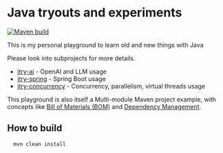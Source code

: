# Java tryouts and experiments 

[![Maven build](https://github.com/pgaertig/jtry/actions/workflows/maven.yml/badge.svg)](https://github.com/pgaertig/jtry/actions/workflows/maven.yml)

This is my personal playground to learn old and new things with Java

Please look into subprojects for more details.

 - [jtry-ai](jtry-ai/README.md) - OpenAI and LLM usage
 - [jtry-spring](jtry-spring/README.md) - Spring Boot usage
 - [jtry-concurrency](jtry-concurrency/README.md) - Concurrency, parallelism, virtual threads usage

This playground is also itself a Multi-module Maven project example, with concepts like 
[Bill of Materials (BOM)](https://maven.apache.org/guides/introduction/introduction-to-dependency-mechanism.html#bill-of-materials-bom-poms) and 
[Dependency Management](https://maven.apache.org/guides/introduction/introduction-to-dependency-mechanism.html#dependency-management).

## How to build

```bash
  mvn clean install
```